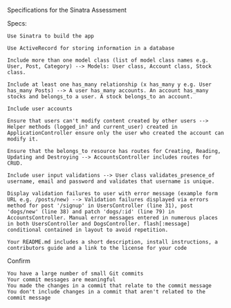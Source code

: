 Specifications for the Sinatra Assessment

Specs:

    Use Sinatra to build the app

    Use ActiveRecord for storing information in a database

    Include more than one model class (list of model class names e.g. User, Post, Category) --> Models: User class, Account class, Stock class.

    Include at least one has_many relationship (x has_many y e.g. User has_many Posts) --> A user has_many accounts. An account has_many stocks and belongs_to a user. A stock belongs_to an account.

    Include user accounts

    Ensure that users can't modify content created by other users --> Helper methods (logged_in? and current_user) created in ApplicationController ensure only the user who created the account can modify it.

    Ensure that the belongs_to resource has routes for Creating, Reading, Updating and Destroying --> AccountsController includes routes for CRUD.

    Include user input validations --> User class validates_presence_of username, email and password and validates that username is unique.

    Display validation failures to user with error message (example form URL e.g. /posts/new) --> Validation failures displayed via errors method for post '/signup' in UsersController (line 31), post 'dogs/new' (line 38) and patch 'dogs/:id' (line 79) in AccountsController. Manual error messages entered in numerous places in both UsersController and DogsController. flash[:message] conditional contained in layout to avoid repetition.

    Your README.md includes a short description, install instructions, a contributors guide and a link to the license for your code

Confirm

    You have a large number of small Git commits
    Your commit messages are meaningful
    You made the changes in a commit that relate to the commit message
    You don't include changes in a commit that aren't related to the commit message
